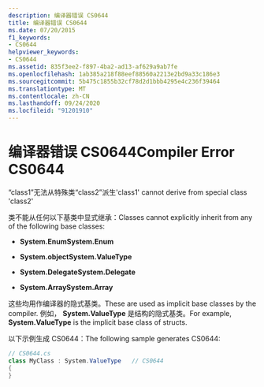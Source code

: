 ```yaml
---
description: 编译器错误 CS0644
title: 编译器错误 CS0644
ms.date: 07/20/2015
f1_keywords:
- CS0644
helpviewer_keywords:
- CS0644
ms.assetid: 835f3ee2-f897-4ba2-ad13-af629a9ab7fe
ms.openlocfilehash: 1ab385a218f88eef88560a2213e2bd9a33c186e3
ms.sourcegitcommit: 5b475c1855b32cf78d2d1bbb4295e4c236f39464
ms.translationtype: MT
ms.contentlocale: zh-CN
ms.lasthandoff: 09/24/2020
ms.locfileid: "91201910"
---
```

# <a name="compiler-error-cs0644"></a><span data-ttu-id="3215e-103">编译器错误 CS0644</span><span class="sxs-lookup"><span data-stu-id="3215e-103">Compiler Error CS0644</span></span>

<span data-ttu-id="3215e-104">“class1”无法从特殊类“class2”派生</span><span class="sxs-lookup"><span data-stu-id="3215e-104">'class1' cannot derive from special class 'class2'</span></span>  
  
 <span data-ttu-id="3215e-105">类不能从任何以下基类中显式继承：</span><span class="sxs-lookup"><span data-stu-id="3215e-105">Classes cannot explicitly inherit from any of the following base classes:</span></span>  
  
- <span data-ttu-id="3215e-106">**System.Enum**</span><span class="sxs-lookup"><span data-stu-id="3215e-106">**System.Enum**</span></span>  
  
- <span data-ttu-id="3215e-107">**System.object**</span><span class="sxs-lookup"><span data-stu-id="3215e-107">**System.ValueType**</span></span>  
  
- <span data-ttu-id="3215e-108">**System.Delegate**</span><span class="sxs-lookup"><span data-stu-id="3215e-108">**System.Delegate**</span></span>  
  
- <span data-ttu-id="3215e-109">**System.Array**</span><span class="sxs-lookup"><span data-stu-id="3215e-109">**System.Array**</span></span>  
  
 <span data-ttu-id="3215e-110">这些均用作编译器的隐式基类。</span><span class="sxs-lookup"><span data-stu-id="3215e-110">These are used as implicit base classes by the compiler.</span></span> <span data-ttu-id="3215e-111">例如， **System.ValueType** 是结构的隐式基类。</span><span class="sxs-lookup"><span data-stu-id="3215e-111">For example, **System.ValueType** is the implicit base class of structs.</span></span>  
  
 <span data-ttu-id="3215e-112">以下示例生成 CS0644：</span><span class="sxs-lookup"><span data-stu-id="3215e-112">The following sample generates CS0644:</span></span>  
  
```csharp  
// CS0644.cs  
class MyClass : System.ValueType   // CS0644  
{  
}  
```
